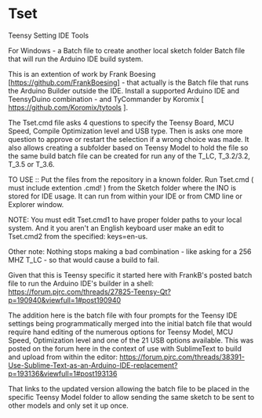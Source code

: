 # Tset
Teensy Setting IDE Tools

For Windows - a Batch file to create another local sketch folder Batch file that will run the Arduino IDE build system.

This is an extention of work by Frank Boesing [https://github.com/FrankBoesing]  - that actually is the Batch file that runs the Arduino Builder outside the IDE. Install a supported Arduino IDE and TeensyDuino combination - and TyCommander by Koromix [ https://github.com/Koromix/tytools ].

The Tset.cmd file asks 4 questions to specify the Teensy Board, MCU Speed, Compile Optimization level and USB type. Then is asks one more question to approve or restart the selection if a wrong choice was made.  It also allows creating a subfolder based on Teensy Model to hold the file so the same build batch file can be created for run any of the T_LC, T_3.2/3.2, T_3.5 or T_3.6.

TO USE :: Put the files from the repository in a known folder.
Run Tset.cmd ( must include extention .cmd! ) from the Sketch folder where the INO is stored for IDE usage.  It can run from within your IDE or from CMD line or Explorer window.

NOTE: You must edit Tset.cmd1 to have proper folder paths to your local system. And it you aren't an English keyboard user make an edit to Tset.cmd2 from the specified: keys=en-us.

Other note: Nothing stops making a bad combination - like asking for a 256 MHZ T_LC - so that would cause a build to fail.

Given that this is Teensy specific it started here with FrankB's posted batch file to run the Arduino IDE's builder in a shell: https://forum.pjrc.com/threads/27825-Teensy-Qt?p=190940&viewfull=1#post190940

The addition here is the batch file with four prompts for the Teensy IDE settings being programmatically merged into the initial batch file that would require hand editing of the numerous options for Teensy Model, MCU Speed, Optimization level and one of the 21 USB options available.  This was posted on the forum here in the context of use with SublimeText to build and upload from within the editor: https://forum.pjrc.com/threads/38391-Use-Sublime-Text-as-an-Arduino-IDE-replacement?p=193136&viewfull=1#post193136

That links to the updated version allowing the batch file to be placed in the specific Teensy Model folder to allow sending the same sketch to be sent to other models and only set it up once.
